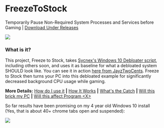 # FreezeToStock
Temporarily Pause Non-Required System Processes and Services before Gaming | [Download Under Releases](https://github.com/rcmaehl/FreezeToStock/releases)

![](https://i.imgur.com/9vd5xNP.png)

### What is it?
This project, Freeze to Stock, takes [Sycnex's Windows 10 Debloater script](https://github.com/Sycnex/Windows10Debloater), including others soon, and uses it as baseline for what a debloated system SHOULD look like. You can see it in action [here from JayzTwoCents](https://youtu.be/DcDgV-1zDKs?t=859). Freeze to Stock then turns your PC into this debloated example for significantly decreased background CPU usage while gaming.

**More Details:** [How do I use it](https://github.com/rcmaehl/FreezeToStock/wiki/How-do-I-use-it) **|** [How It Works](https://github.com/rcmaehl/FreezeToStock/wiki/How-it-Works) **|** [What's the Catch](https://github.com/rcmaehl/FreezeToStock/wiki/What's-the-Catch) **|** [Will this brick my PC](https://github.com/rcmaehl/FreezeToStock/wiki/Will-this-brick-my-PC) **|** [Will this affect Program \<X>](https://github.com/rcmaehl/FreezeToStock/wiki/Will-this-affect-Program-X)

So far results have been promising on my 4 year old Windows 10 install (Yes, that is about 40+ chrome tabs open and suspended):

![](https://i.imgur.com/LilskjJ.png)
